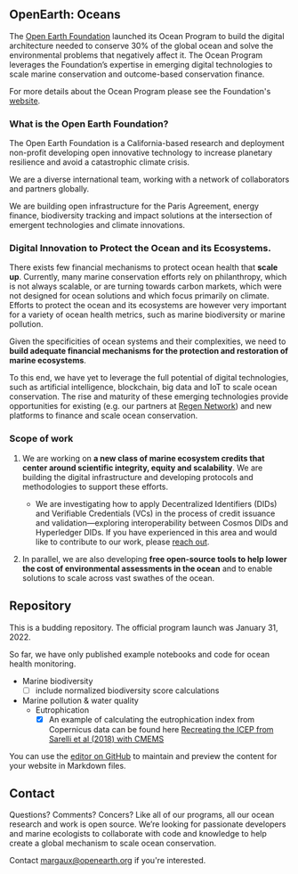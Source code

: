 ## OpenEarth: Oceans

The [Open Earth Foundation](www.openearth.org) launched its Ocean Program to build the digital architecture needed to conserve 30% of the global ocean and solve the environmental problems that negatively affect it. The Ocean Program leverages the Foundation’s expertise in emerging digital technologies to scale marine conservation and outcome-based conservation finance.

For more details about the Ocean Program please see the Foundation's [website](https://www.openearth.org/projects/ocean-program).

### What is the Open Earth Foundation?

The Open Earth Foundation is a California-based research and deployment non-profit developing open innovative technology to increase planetary resilience and avoid a catastrophic climate crisis.

We are a diverse international team, working with a network of collaborators and partners globally.

We are building open infrastructure for the Paris Agreement, energy finance, biodiversity tracking and impact solutions at the intersection of emergent technologies and climate innovations.

### Digital Innovation to Protect the Ocean and its Ecosystems.

There exists few financial mechanisms to protect ocean health that **scale up**. Currently, many marine conservation efforts rely on philanthropy, which is not always scalable, or are turning towards carbon markets, which were not designed for ocean solutions and which focus primarily on climate. Efforts to protect the ocean and its ecosystems are however very important for a variety of ocean health metrics, such as marine biodiversity or marine pollution.

Given the specificities of ocean systems and their complexities, we need to **build adequate financial mechanisms for the protection and restoration of marine ecosystems**.

To this end, we have yet to leverage the full potential of digital technologies, such as artificial intelligence, blockchain, big data and IoT to scale ocean conservation. The rise and maturity of these emerging technologies provide opportunities for existing (e.g. our partners at [Regen Network](https://www.regen.network/)) and new platforms to finance and scale ocean conservation.

### Scope of work

1. We are working on **a new class of marine ecosystem credits that center around scientific integrity, equity and scalability**. We are building the digital infrastructure and developing protocols and methodologies to support these efforts.
    - We are investigating how to apply Decentralized Identifiers (DIDs) and Verifiable Credentials (VCs) in the process of credit issuance and validation—exploring interoperability between Cosmos DIDs and Hyperledger DIDs. If you have experienced in this area and would like to contribute to our work, please [reach out](https://www.openearth.org/collaborate). 

2. In parallel, we are also developing **free open-source tools to help lower the cost of environmental assessments in the ocean** and to enable solutions to scale across vast swathes of the ocean. 

## Repository

This is a budding repository. The official program launch was January 31, 2022.

So far, we have only published example notebooks and code for ocean health monitoring.

* Marine biodiversity
    - [ ] include normalized biodiversity score calculations

* Marine pollution & water quality
    * Eutrophication
        - [x] An example of calculating the eutrophication index from Copernicus data can be found here [Recreating the ICEP from Sarelli et al (2018) with CMEMS](https://open-earth-foundation.github.io/oceanprogram/oceanhealth/waterquality/Sarelli_et_al2018_Aug2017example.html)

You can use the [editor on GitHub](https://github.com/Open-Earth-Foundation/oceanprogram/edit/main/docs/index.md) to maintain and preview the content for your website in Markdown files.

## Contact

Questions? Comments? Concers? 
Like all of our programs, all our ocean research and work is open source. We’re looking for passionate developers and marine ecologists to collaborate with code and knowledge to help create a global mechanism to scale ocean conservation.

Contact margaux@openearth.org if you're interested.
